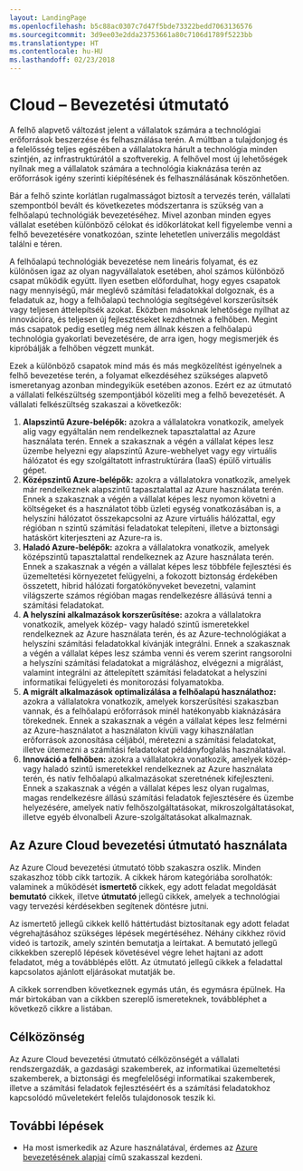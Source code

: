 ```yaml
---
layout: LandingPage
ms.openlocfilehash: b5c88ac0307c7d47f5bde73322bedd7063136576
ms.sourcegitcommit: 3d9ee03e2dda23753661a80c7106d1789f5223bb
ms.translationtype: HT
ms.contentlocale: hu-HU
ms.lasthandoff: 02/23/2018
---
```

# <a name="cloud-adoption-guide"></a>Cloud – Bevezetési útmutató

A felhő alapvető változást jelent a vállalatok számára a technológiai erőforrások beszerzése és felhasználása terén. A múltban a tulajdonjog és a felelősség teljes egészében a vállalatokra hárult a technológia minden szintjén, az infrastruktúrától a szoftverekig. A felhővel most új lehetőségek nyílnak meg a vállalatok számára a technológia kiaknázása terén az erőforrások igény szerinti kiépítésének és felhasználásának köszönhetően.

Bár a felhő szinte korlátlan rugalmasságot biztosít a tervezés terén, vállalati szempontból bevált és következetes módszertanra is szükség van a felhőalapú technológiák bevezetéséhez. Mivel azonban minden egyes vállalat esetében különböző célokat és időkorlátokat kell figyelembe venni a felhő bevezetésére vonatkozóan, szinte lehetetlen univerzális megoldást találni e téren.

A felhőalapú technológiák bevezetése nem lineáris folyamat, és ez különösen igaz az olyan nagyvállalatok esetében, ahol számos különböző csapat működik együtt. Ilyen esetben előfordulhat, hogy egyes csapatok nagy mennyiségű, már meglévő számítási feladatokkal dolgoznak, és a feladatuk az, hogy a felhőalapú technológia segítségével korszerűsítsék vagy teljesen áttelepítsék azokat. Eközben másoknak lehetősége nyílhat az innovációra, és teljesen új fejlesztéseket kezdhetnek a felhőben. Megint más csapatok pedig esetleg még nem állnak készen a felhőalapú technológia gyakorlati bevezetésére, de arra igen, hogy megismerjék és kipróbálják a felhőben végzett munkát.

Ezek a különböző csapatok mind más és más megközelítést igényelnek a felhő bevezetése terén, a folyamat elkezdéséhez szükséges alapvető ismeretanyag azonban mindegyikük esetében azonos. Ezért ez az útmutató a vállalati felkészültség szempontjából közelíti meg a felhő bevezetését. A vállalati felkészültség szakaszai a következők:

1. **Alapszintű Azure-belépők:** azokra a vállalatokra vonatkozik, amelyek alig vagy egyáltalán nem rendelkeznek tapasztalattal az Azure használata terén. Ennek a szakasznak a végén a vállalat képes lesz üzembe helyezni egy alapszintű Azure-webhelyet vagy egy virtuális hálózatot és egy szolgáltatott infrastruktúrára (IaaS) épülő virtuális gépet.  
2. **Középszintű Azure-belépők:** azokra a vállalatokra vonatkozik, amelyek már rendelkeznek alapszintű tapasztalattal az Azure használata terén. Ennek a szakasznak a végén a vállalat képes lesz nyomon követni a költségeket és a használatot több üzleti egység vonatkozásában is, a helyszíni hálózatot összekapcsolni az Azure virtuális hálózattal, egy régióban n szintű számítási feladatokat telepíteni, illetve a biztonsági hatáskört kiterjeszteni az Azure-ra is.
3. **Haladó Azure-belépők:** azokra a vállalatokra vonatkozik, amelyek középszintű tapasztalattal rendelkeznek az Azure használata terén. Ennek a szakasznak a végén a vállalat képes lesz többféle fejlesztési és üzemeltetési környezetet felügyelni, a fokozott biztonság érdekében összetett, hibrid hálózati forgatókönyveket bevezetni, valamint világszerte számos régióban magas rendelkezésre állásúvá tenni a számítási feladatokat. 
4. **A helyszíni alkalmazások korszerűsítése:** azokra a vállalatokra vonatkozik, amelyek közép- vagy haladó szintű ismeretekkel rendelkeznek az Azure használata terén, és az Azure-technológiákat a helyszíni számítási feladatokkal kívánják integrálni. Ennek a szakasznak a végén a vállalat képes lesz számba venni és verem szerint rangsorolni a helyszíni számítási feladatokat a migráláshoz, elvégezni a migrálást, valamint integrálni az áttelepített számítási feladatokat a helyszíni informatikai felügyeleti és monitorozási folyamatokba.
5. **A migrált alkalmazások optimalizálása a felhőalapú használathoz:** azokra a vállalatokra vonatkozik, amelyek korszerűsítési szakaszban vannak, és a felhőalapú erőforrások minél hatékonyabb kiaknázására törekednek. Ennek a szakasznak a végén a vállalat képes lesz felmérni az Azure-használatot a használaton kívüli vagy kihasználatlan erőforrások azonosítása céljából, méretezni a számítási feladatokat, illetve ütemezni a számítási feladatokat példányfoglalás használatával.
6. **Innováció a felhőben:** azokra a vállalatokra vonatkozik, amelyek közép- vagy haladó szintű ismeretekkel rendelkeznek az Azure használata terén, és natív felhőalapú alkalmazásokat szeretnének kifejleszteni. Ennek a szakasznak a végén a vállalat képes lesz olyan rugalmas, magas rendelkezésre állású számítási feladatok fejlesztésére és üzembe helyezésére, amelyek natív felhőszolgáltatásokat, mikroszolgáltatásokat, illetve egyéb élvonalbeli Azure-szolgáltatásokat alkalmaznak.

## <a name="how-to-use-the-azure-cloud-adoption-guide"></a>Az Azure Cloud bevezetési útmutató használata

Az Azure Cloud bevezetési útmutató több szakaszra oszlik. Minden szakaszhoz több cikk tartozik. A cikkek három kategóriába sorolhatók: valaminek a működését **ismertető** cikkek, egy adott feladat megoldását **bemutató** cikkek, illetve **útmutató** jellegű cikkek, amelyek a technológiai vagy tervezési kérdésekben segítenek döntésre jutni. 

Az ismertető jellegű cikkek kellő háttértudást biztosítanak egy adott feladat végrehajtásához szükséges lépések megértéséhez. Néhány cikkhez rövid videó is tartozik, amely szintén bemutatja a leírtakat. A bemutató jellegű cikkekben szereplő lépések követésével végre lehet hajtani az adott feladatot, még a továbblépés előtt. Az útmutató jellegű cikkek a feladattal kapcsolatos ajánlott eljárásokat mutatják be. 

A cikkek sorrendben következnek egymás után, és egymásra épülnek. Ha már birtokában van a cikkben szereplő ismereteknek, továbbléphet a következő cikkre a listában. 

## <a name="audience"></a>Célközönség

Az Azure Cloud bevezetési útmutató célközönségét a vállalati rendszergazdák, a gazdasági szakemberek, az informatikai üzemeltetési szakemberek, a biztonsági és megfelelőségi informatikai szakemberek, illetve a számítási feladatok fejlesztéséért és a számítási feladatokhoz kapcsolódó műveletekért felelős tulajdonosok teszik ki.

## <a name="next-steps"></a>További lépések

* Ha most ismerkedik az Azure használatával, érdemes az [Azure bevezetésének alapjai](adoption-intro/overview.md) című szakasszal kezdeni.
